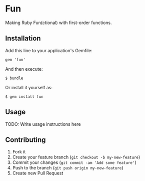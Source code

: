 # Fun

Making Ruby Fun(ctional) with first-order functions.

## Installation

Add this line to your application's Gemfile:

    gem 'fun'

And then execute:

    $ bundle

Or install it yourself as:

    $ gem install fun

## Usage

TODO: Write usage instructions here

## Contributing

1. Fork it
2. Create your feature branch (`git checkout -b my-new-feature`)
3. Commit your changes (`git commit -am 'Add some feature'`)
4. Push to the branch (`git push origin my-new-feature`)
5. Create new Pull Request
